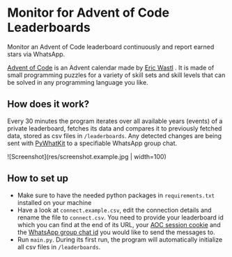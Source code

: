 # Monitor for Advent of Code Leaderboards

Monitor an Advent of Code leaderboard continuously and report earned stars via WhatsApp.

[Advent of Code](https://adventofcode.com/) is an Advent calendar made by [Eric Wastl](https://github.com/topaz) . It is made of small programming puzzles for a variety of skill sets and skill levels that can be solved in any programming language you like.

## How does it work?

Every 30 minutes the program iterates over all available years (events) of a private leaderboard, fetches its data and compares it to previously fetched data, stored as csv files in `/leaderboards`. Any detected changes are being sent with [PyWhatKit](https://github.com/Ankit404butfound/PyWhatKit) to a specifiable WhatsApp group chat.

![Screenshot](res/screenshot.example.jpg | width=100)

## How to set up

- Make sure to have the needed python packages in `requirements.txt` installed on your machine
- Have a look at `connect.example.csv`, edit the connection details and rename the file to `connect.csv`. You need to provide your leaderboard id which you can find at the end of its URL, your [AOC session cookie](https://github.com/wimglenn/advent-of-code-wim/issues/1) and the [WhatsApp group chat id](https://medium.com/clicktochat/whatsapp-group-id-162d8101073c) you would like to send the messages to.
- Run `main.py`. During its first run, the program will automatically initialize all csv files in `/leaderboards`.